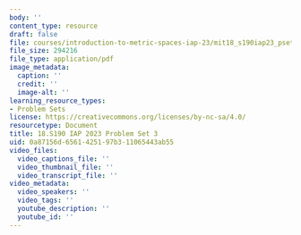 ```yaml
---
body: ''
content_type: resource
draft: false
file: courses/introduction-to-metric-spaces-iap-23/mit18_s190iap23_pset3.pdf
file_size: 294216
file_type: application/pdf
image_metadata:
  caption: ''
  credit: ''
  image-alt: ''
learning_resource_types:
- Problem Sets
license: https://creativecommons.org/licenses/by-nc-sa/4.0/
resourcetype: Document
title: 18.S190 IAP 2023 Problem Set 3
uid: 0a87156d-6561-4251-97b3-11065443ab55
video_files:
  video_captions_file: ''
  video_thumbnail_file: ''
  video_transcript_file: ''
video_metadata:
  video_speakers: ''
  video_tags: ''
  youtube_description: ''
  youtube_id: ''
---
```

